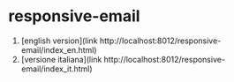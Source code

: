 # responsive-email

1. [english version](link http://localhost:8012/responsive-email/index_en.html)
2. [versione italiana](link http://localhost:8012/responsive-email/index_it.html)

